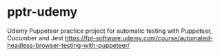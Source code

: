# pptr-udemy
Udemy Puppeteer practice project for automatic testing with Puppeteer, Cucumber and Jest
https://fpt-software.udemy.com/course/automated-headless-browser-testing-with-puppeteer/
